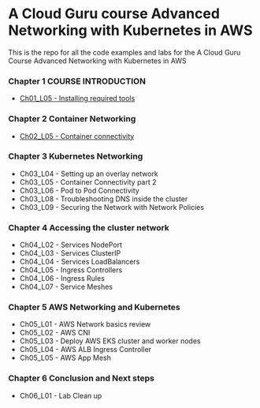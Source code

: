 # A Cloud Guru course Advanced Networking with Kubernetes in AWS

This is the repo for all the code examples and labs for the A Cloud Guru Course 
Advanced Networking with Kubernetes in AWS

### Chapter 1 COURSE INTRODUCTION
- [Ch01_L05 - Installing required tools](CH01/CH01_L05)

### Chapter 2 Container Networking 
- [Ch02_L05 - Container connectivity](CH02/CH02_L05) 

### Chapter 3 Kubernetes Networking
- Ch03_L04 - Setting up an overlay network
- Ch03_L05 - Container Connectivity part 2
- Ch03_L06 - Pod to Pod Connectivity
- Ch03_L08 - Troubleshooting DNS inside the cluster
- Ch03_L09 - Securing the Network with Network Policies

### Chapter 4 Accessing the cluster network
- Ch04_L02 - Services NodePort
- Ch04_L03 - Services ClusterIP
- Ch04_L04 - Services LoadBalancers
- Ch04_L05 - Ingress Controllers
- Ch04_L06 - Ingress Rules
- Ch04_L07 - Service Meshes

### Chapter 5 AWS Networking and Kubernetes
- Ch05_L01 - AWS Network basics review
- Ch05_L02 - AWS CNI
- Ch05_L03 - Deploy AWS EKS cluster and worker nodes
- Ch05_L04 - AWS ALB Ingress Controller 
- Ch05_L05 - AWS App Mesh

### Chapter 6 Conclusion and Next steps
- Ch06_L01 - Lab Clean up